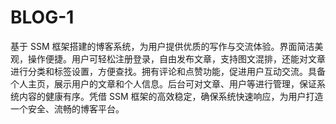 # BLOG-1
基于 SSM 框架搭建的博客系统，为用户提供优质的写作与交流体验。界面简洁美观，操作便捷。用户可轻松注册登录，自由发布文章，支持图文混排，还能对文章进行分类和标签设置，方便查找。拥有评论和点赞功能，促进用户互动交流。具备个人主页，展示用户的文章和个人信息。后台可对文章、用户等进行管理，保证系统内容的健康有序。凭借 SSM 框架的高效稳定，确保系统快速响应，为用户打造一个安全、流畅的博客平台。 
